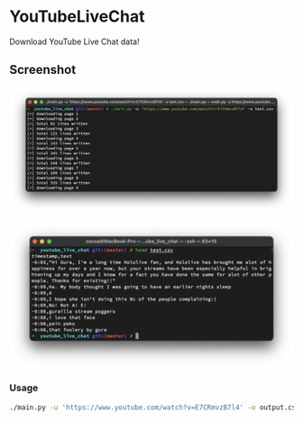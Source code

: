 # YouTubeLiveChat

Download YouTube Live Chat data!

## Screenshot

![screenshot 1](screenshot1.png)

![screenshot 2](screenshot2.png)

### Usage
```bash
./main.py -u 'https://www.youtube.com/watch?v=E7CRmvzB7l4' -o output.csv
```
